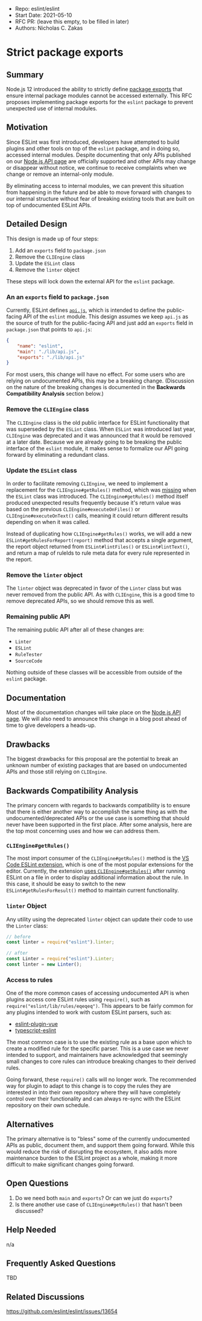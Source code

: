 - Repo: eslint/eslint
- Start Date: 2021-05-10
- RFC PR: (leave this empty, to be filled in later)
- Authors: Nicholas C. Zakas

# Strict package exports

## Summary

Node.js 12 introduced the ability to strictly define [package exports](https://nodejs.org/api/packages.html#packages_exports) that ensure internal package modules cannot be accessed externally. This RFC proposes implementing package exports for the `eslint` package to prevent unexpected use of internal modules.

## Motivation

Since ESLint was first introduced, developers have attempted to build plugins and other tools on top of the `eslint` package, and in doing so, accessed internal modules. Despite documenting that only APIs published on our [Node.js API page](https://eslint.org/docs/developer-guide/nodejs-api) are officially supported and other APIs may change or disappear without notice, we continue to receive complaints when we change or remove an internal-only module.

By eliminating access to internal modules, we can prevent this situation from happening in the future and be able to move forward with changes to our internal structure without fear of breaking existing tools that are built on top of undocumented ESLint APIs.

## Detailed Design

This design is made up of four steps:

1. Add an `exports` field to `package.json`
1. Remove the `CLIEngine` class
1. Update the `ESLint` class
1. Remove the `linter` object

These steps will lock down the external API for the `eslint` package.

### An an `exports` field to `package.json`

Currently, ESLint defines [`api.js`](https://github.com/eslint/eslint/blob/master/lib/api.js), which is intended to define the public-facing API of the `eslint` module. This design assumes we keep `api.js` as the source of truth for the public-facing API and just add an `exports` field in `package.json` that points to `api.js`:

```json
{
    "name": "eslint",
    "main": "./lib/api.js",
    "exports": "./lib/api.js"
}
```

For most users, this change will have no effect. For some users who are relying on undocumented APIs, this may be a breaking change. (Discussion on the nature of the breaking changes is documented in the **Backwards Compatibility Analysis** section below.)

### Remove the `CLIEngine` class

The `CLIEngine` class is the old public interface for ESLint functionality that was superseded by the `ESLint` class. When `ESLint` was introduced last year, `CLIEngine` was deprecated and it was announced that it would be removed at a later date. Because we are already going to be breaking the public interface of the `eslint` module, it makes sense to formalize our API going forward by eliminating a redundant class.

### Update the `ESLint` class

In order to facilitate removing `CLIEngine`, we need to implement a replacement for the `CLIEngine#getRules()` method, which was [missing](https://github.com/eslint/eslint/issues/13454#issuecomment-653362104) when the `ESLint` class was introduced. The `CLIEngine#getRules()` method itself produced unexpected results frequently because it's return value was based on the previous `CLIEngine#executeOnFiles()` or `CLIEngine#executeOnText()` calls, meaning it could return different results depending on when it was called.

Instead of duplicating how `CLIEngine#getRules()` works, we will add a new `ESLint#getRulesForReport(report)` method that accepts a single argument, the report object returned from `ESLint#lintFiles()` or `ESLint#lintText()`, and return a map of ruleIds to rule meta data for every rule represented in the report.

### Remove the `linter` object

The `linter` object was deprecated in favor of the `Linter` class but was never removed from the public API. As with `CLIEngine`, this is a good time to remove deprecated APIs, so we should remove this as well.

### Remaining public API

The remaining public API after all of these changes are:

* `Linter`
* `ESLint`
* `RuleTester`
* `SourceCode`

Nothing outside of these classes will be accessible from outside of the `eslint` package.

## Documentation

Most of the documentation changes will take place on the [Node.js API page](https://eslint.org/docs/developer-guide/nodejs-api). We will also need to announce this change in a blog post ahead of time to give developers a heads-up.

## Drawbacks

The biggest drawbacks for this proposal are the potential to break an unknown number of existing packages that are based on undocumented APIs and those still relying on `CLIEngine`.

## Backwards Compatibility Analysis

The primary concern with regards to backwards compatibility is to ensure that there is either another way to accomplish the same thing as with the undocumented/deprecated APIs or the use case is something that should never have been supported in the first place. After some analysis, here are the top most concerning uses and how we can address them.

### `CLIEngine#getRules()`

The most import consumer of the `CLIEngine#getRules()` method is the [VS Code ESLint extension](https://github.com/microsoft/vscode-eslint), which is one of the most popular extensions for the editor. Currently, the extension [uses `CLIEngine#getRules()`](https://github.com/microsoft/vscode-eslint/blob/e4b2738e713b7523824e0c72166f5cdd44f47052/server/src/eslintServer.ts#L1395) after running ESLint on a file in order to display additional information about the rule. In this case, it should be easy to switch to the new `ESLint#getRulesForResult()` method to maintain current functionality.

### `linter` Object

Any utility using the deprecated `linter` object can update their code to use the `Linter` class:

```js
// before
const linter = require("eslint").linter;

// after
const Linter = require("eslint").Linter;
const linter = new Linter();
```

### Access to rules

One of the more common cases of accessing undocumented API is when plugins access core ESLint rules using `require()`, such as `require("eslint/lib/rules/eqeqeq")`. This appears to be fairly common for any plugins intended to work with custom ESLint parsers, such as:

* [eslint-plugin-vue](https://github.com/vuejs/eslint-plugin-vue/blob/62f577dcfcb859c24c6e0d4615ad880f5e1d4688/lib/utils/index.js#L120)
* [typescript-eslint](https://github.com/typescript-eslint/typescript-eslint/blob/25ea953cc60b118bd385c71e0a9b61c286c26fcf/packages/eslint-plugin/src/rules/no-loss-of-precision.ts#L7)

The most common case is to use the existing rule as a base upon which to create a modified rule for the specific parser. This is a use case we never intended to support, and maintainers have acknowledged that seemingly small changes to core rules can introduce breaking changes to their derived rules. 

Going forward, these `require()` calls will no longer work. The recommended way for plugin to adapt to this change is to copy the rules they are interested in into their own repository where they will have completely control over their functionality and can always re-sync with the ESLint repository on their own schedule.


## Alternatives

The primary alternative is to "bless" some of the currently undocumented APIs as public, document them, and support them going forward. While this would reduce the risk of disrupting the ecosystem, it also adds more maintenance burden to the ESLint project as a whole, making it more difficult to make significant changes going forward.

## Open Questions

1. Do we need both `main` and `exports`? Or can we just do `exports`?
1. Is there another use case of `CLIEngine#getRules()` that hasn't been discussed?

## Help Needed

n/a

## Frequently Asked Questions

TBD

## Related Discussions

https://github.com/eslint/eslint/issues/13654
